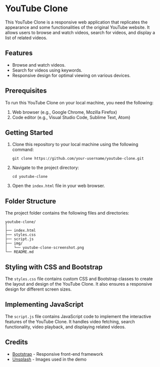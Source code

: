 # YouTube Clone 

This YouTube Clone is a responsive web application that replicates the appearance and some functionalities of the original YouTube website. It allows users to browse and watch videos, search for videos, and display a list of related videos.

## Features

- Browse and watch videos.
- Search for videos using keywords.
- Responsive design for optimal viewing on various devices.

## Prerequisites

To run this YouTube Clone on your local machine, you need the following:

1. Web browser (e.g., Google Chrome, Mozilla Firefox)
2. Code editor (e.g., Visual Studio Code, Sublime Text, Atom)

## Getting Started

1. Clone this repository to your local machine using the following command:

   ```
   git clone https://github.com/your-username/youtube-clone.git
   ```

2. Navigate to the project directory:

   ```
   cd youtube-clone
   ```

3. Open the `index.html` file in your web browser.

## Folder Structure

The project folder contains the following files and directories:

```
youtube-clone/
│
├── index.html
├── styles.css
├── script.js
├── img/
│   └── youtube-clone-screenshot.png
└── README.md
```


## Styling with CSS and Bootstrap

The `styles.css` file contains custom CSS and Bootstrap classes to create the layout and design of the YouTube Clone. It also ensures a responsive design for different screen sizes.

## Implementing JavaScript

The `script.js` file contains JavaScript code to implement the interactive features of the YouTube Clone. It handles video fetching, search functionality, video playback, and displaying related videos.

## Credits

- [Bootstrap](https://getbootstrap.com/) - Responsive front-end framework
- [Unsplash](https://unsplash.com/) - Images used in the demo

